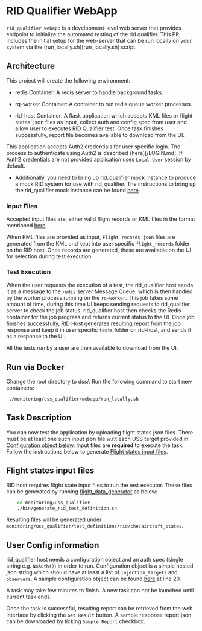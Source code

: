 # RID Qualifier WebApp

`rid_qualifier webapp` is a development-level web server that provides endpoint to initialize the automated testing of the rid qualifier. 
This PR includes the initial setup for the web-server that can be run locally on your system via the (run_locally.sh)[run_locally.sh] script. 

## Architecture

This project will create the following environment:

* redis Container: A redis server to handle background tasks.

* rq-worker Container: A container to run redis queue worker processes.

* rid-host Container: A flask application which accepts KML files or flight states' json files as input, collect auth and config spec from user and allow user to executes RID Qualifier test. Once task finishes successfully, report file becomes available to download from the UI.

This application accepts Auth2 credentials for user specific login. The process to authenticate using Auth2 is described (here)[/LOGIN.md]. If Auth2 credentials are not provided application uses `Local User` session by default.

* Additionally, you need to bring up [rid_qualifier mock instance](/monitoring/uss_qualifier/rid/mock/run_locally.sh) to produce a mock RID system for use with rid_qualifier. The instructions to bring up the rid_qualifier mock instance can be found [here](/monitoring/rid_qualifier/mock/README.md).

### Input Files

Accepted input files are, either valid flight records or KML files in the format mentioned [here](/monitoring/uss_qualifier/rid/README.md#Create-Flight-Record-from-KML).

When KML files are provided as input, `Flight records json` files are generated from the KML and kept into user specific `flight_records` folder on the RID host. Once records are generated, these are available on the UI for selection during test execution.

### Test Execution

When the user requests the execution of a test, the rid_qualifier host sends it as a message to the `redis` server Message Queue, which is then handled by the worker process running on the `rq-worker`. This job takes some amount of time, during this time UI keeps sending requests to rid_qualifier server to check the job status. rid_qualifier host then checks the Redis container for the job progress and returns current status to the UI. Once job finishes successfully, RID Host generates resulting report from the job response and keep it in user specific `tests` folder on rid-host, and sends it as a response to the UI.

All the tests run by a user are then available to download from the UI.

## Run via Docker

Change the root directory to dss/. Run the following command to start new containers:

```bash
 ./monitoring/uss_qualifier/webapp/run_locally.sh
```

## Task Description

You can now test the application by uploading flight states json files. There must be at least one such input json file w.r.t each USS target provided in [Configuration object below](#user-config-information).
Input files are **required** to execute the task. Follow the instructions below to generate [Flight states input files](#flight-states-input-files). 

## Flight states input files

RID host requires flight state input files to run the test executor. These files can be generated by running [flight_data_generator](/monitoring/uss_qualifier/bin/generate_rid_test_definition.sh) as below:

```bash
    cd monitoring/uss_qualifier
    ./bin/generate_rid_test_definition.sh
```

Resulting files will be generated under `monitoring/uss_qualifier/test_definitions/rid/che/aircraft_states`.

## User Config information

rid_qualifier host needs a configuration object and an auth spec (single string e.g. `NoAuth()`) in order to run. Configuration object is a simple nested json string which should have at least a list of `injection_targets` and `observers`. A sample configuration object can be found [here](/monitoring/uss_qualifier/run_locally.sh) at line 20.

A task may take few minutes to finish. A new task can not be launched until current task ends.

Once the task is successful, resulting report can be retrieved from the web interface by clicking the `Get Result` button. A sample response report.json can be downloaded by ticking `Sample Report` checkbox.

